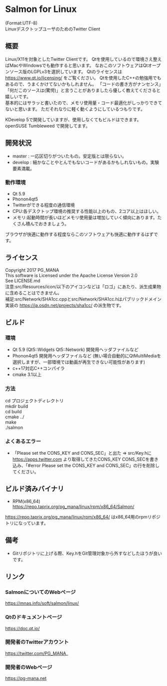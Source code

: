 # Salmon for Linux
(Format:UTF-8)  
LinuxデスクトップユーザのためのTwitter Client
## 概要
Linux/X11を対象としたTwitter Clientです。
Qtを使用しているので環境さえ整えばMacやWindowsでも動作すると思います。
なおこのソフトウェアはQtオープンソース版のLGPLv3を選択しています。
Qtのライセンスは https://www.qt.io/licensing/ をご覧ください。
Qtを使用したC++の勉強用でもあるので、うまくかけてないかもしれません。
「コードの書き方がナンセンス」「何だこのソースは(驚愕)」と言うことがありましたら優しく教えてくださると嬉しいです。  
基本的にはサラッと書いたので、メモリ使用量・コード最適化がしっかりできてないと思います。
ただそれなりに軽く動くようにしているつもりです。

KDevelop 5で開発していますが、使用しなくてもビルドはできます。  
openSUSE Tumbleweed で開発してます。
## 開発状況
* master : 一応区切りがついたもの。安定版とは限らない。
* develop : 細かなことやとんでもないコードがあるかもしれないもの。実験要素満載。

### 動作環境
* Qt 5.9
* Phonon4qt5
* Twitterができる程度の通信環境
* CPU:各デスクトップ環境の推奨する性能以上のもの、2コア以上はほしい。
* メモリ:起動時間が長いほどメモリ使用量は増加していく傾向にあります。たくさん積んでおきましょう。

ブラウザが快適に動作する程度ならこのソフトウェアも快適に動作するはずです。
## ライセンス
Copyright 2017 PG_MANA  
This software is Licensed under the Apache License Version 2.0  
See LICENSE.md  
注意:src/Resources/icon/以下のアイコンなどは「ロゴ」にあたり、派生成果物に含めることはできません。  
補足:src/Network/SHA1cc.cppとsrc/Network/SHA1cc.hはパブリックドメイン実装の https://ja.osdn.net/projects/sha1cc/ の派生物です。  
## ビルド
### 環境
* Qt 5.9 (Qt5::Widgets Qt5::Network) 開発用ヘッダファイルなど
* Phonon4qt5 開発用ヘッダファイルなど  (無い場合自動的にQtMultiMediaを選択しますが、一部環境では動画が再生できない可能性があります)
* c++17対応C++コンパイラ
* cmake  3.1以上

### 方法
cd プロジェクトディレクトリ  
mkdir build  
cd build  
cmake ../  
make  
./salmon
### よくあるエラー
* 「Please set the CONS_KEY and CONS_SEC」と出た => src/Key.hに https://apps.twitter.com より取得してきたCONS_KEY CONS_SECを書き込み、「#error  Please set the CONS_KEY and CONS_SEC」の行を削除してください。

## ビルド済みバイナリ
* RPM(x86_64) https://repo.taprix.org/pg_mana/linux/rpm/x86_64/Salmon/

https://repo.taprix.org/pg_mana/linux/rpm/x86_64/ はx86_64用のrpmリポジトリになっています。
## 備考
* Gitリポジトリに上げる際、Key.hをGit管理対象から外すなどしたほうが良いです。

## リンク
### SalmonについてのWebページ
  https://mnas.info/soft/salmon/linux/
### Qtのドキュメントページ
  https://doc.qt.io/
### 開発者のTwitterアカウント
  https://twitter.com/PG_MANA_
### 開発者のWebページ
  https://pg-mana.net
